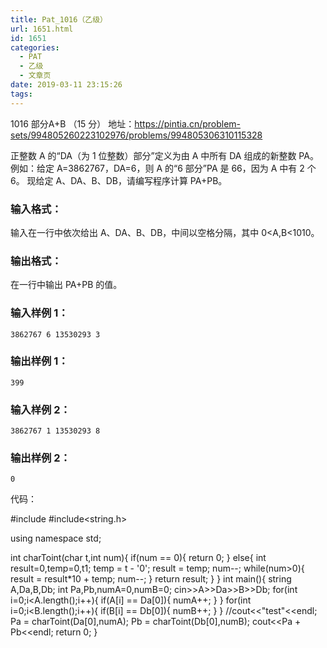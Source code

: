 ```yaml
---
title: Pat_1016（乙级）
url: 1651.html
id: 1651
categories:
  - PAT
  - 乙级
  - 文章页
date: 2019-03-11 23:15:26
tags:
---
```


1016 部分A+B （15 分） 地址：https://pintia.cn/problem-sets/994805260223102976/problems/994805306310115328

正整数 A 的“D​A​​（为 1 位整数）部分”定义为由 A 中所有 D​A​​ 组成的新整数 P​A​​。例如：给定 A=3862767，D​A​​=6，则 A 的“6 部分”P​A​​ 是 66，因为 A 中有 2 个 6。 现给定 A、D​A​​、B、D​B​​，请编写程序计算 P​A​​+P​B​​。

### 输入格式：

输入在一行中依次给出 A、D​A​​、B、D​B​​，中间以空格分隔，其中 0<A,B<10​10​​。

### 输出格式：

在一行中输出 P​A​​+P​B​​ 的值。

### 输入样例 1：

    3862767 6 13530293 3
    

### 输出样例 1：

    399
    

### 输入样例 2：

    3862767 1 13530293 8
    

### 输出样例 2：

    0

代码：

#include<iostream>
#include<string.h>

using namespace std;

int charToint(char t,int num){
    if(num == 0){
        return 0;
    }
    else{
        int result=0,temp=0,t1;
        temp = t - '0';
        result = temp;
        num--;
        while(num>0){
            result = result*10 + temp;
            num--;
        }
        return result;
    }
}
int main(){
    string A,Da,B,Db;
    int Pa,Pb,numA=0,numB=0;
    cin>>A>>Da>>B>>Db;
    for(int i=0;i<A.length();i++){
        if(A\[i\] == Da\[0\]){
            numA++;
        }
    }
    for(int i=0;i<B.length();i++){
        if(B\[i\] == Db\[0\]){
            numB++;
        }
    }
    //cout<<"test"<<endl;
    Pa = charToint(Da\[0\],numA);
    Pb = charToint(Db\[0\],numB);
    cout<<Pa + Pb<<endl;
    return 0;
}